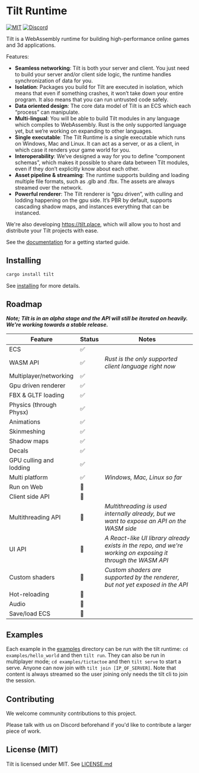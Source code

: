 # Tilt Runtime

[![MIT](https://img.shields.io/badge/license-MIT-blue.svg)](https://github.com/TiltOrg/Tilt#license)
[![Discord](https://img.shields.io/discord/894505972289134632)](https://discord.gg/gYSM4tHZ)

Tilt is a WebAssembly runtime for building high-performance online games and 3d applications.

Features:
- **Seamless networking**: Tilt is both your server and client. You just need to build your server and/or client side logic, the runtime handles synchronization of data for you.
- **Isolation**: Packages you build for Tilt are executed in isolation, which means that even if something crashes, it won’t take down your entire program. It also means that you can run untrusted code safely.
- **Data oriented design**: The core data model of Tilt is an ECS which each “process” can manipulate.
- **Multi-lingual**: You will be able to build Tilt modules in any language which compiles to WebAssembly. Rust is the only supported language yet, but we’re working on expanding to other languages.
- **Single executable**: The Tilt Runtime is a single executable which runs on Windows, Mac and Linux. It can act as a server, or as a client, in which case it renders your game world for you.
- **Interoperability**: We’ve designed a way for you to define “component schemas”, which makes it possible to share data between Tilt modules, even if they don’t explicitly know about each other.
- **Asset pipeline & streaming**: The runtime supports building and loading multiple file formats, such as .glb and .fbx. The assets are always streamed over the network.
- **Powerful renderer**: The Tilt renderer is “gpu driven”, with culling and lodding happening on the gpu side. It’s PBR by default, supports cascading shadow maps, and instances everything that can be instanced.

We're also developing https://tilt.place, which will allow you to host and distribute your Tilt projects with ease.

See the [documentation](./docs) for a getting started guide.

## Installing

```sh
cargo install tilt
```

See [installing](./docs/src/installing.md) for more details.

## Roadmap

***Note; Tilt is in an alpha stage and the API will still be iterated on heavily. We're working towards a stable release.***

| Feature | Status | Notes |
| ------- | ------ | ----- |
| ECS | ✅ |
| WASM API | ✅ | *Rust is the only supported client language right now* |
| Multiplayer/networking | ✅ |
| Gpu driven renderer | ✅ |
| FBX & GLTF loading | ✅ |
| Physics (through Physx) | ✅ |
| Animations | ✅ |
| Skinmeshing | ✅ |
| Shadow maps | ✅ |
| Decals | ✅ |
| GPU culling and lodding | ✅ |
| Multi platform | ✅ | *Windows, Mac, Linux so far* |
| Run on Web | 🚧 |
| Client side API | 🚧 |
| Multithreading API | 🚧 | *Multithreading is used internally already, but we want to expose an API on the WASM side* |
| UI API | 🚧 | *A React-like UI library already exists in the repo, and we're working on exposing it through the WASM API* |
| Custom shaders | 🚧 | *Custom shaders are supported by the renderer, but not yet exposed in the API* |
| Hot-reloading | 🚧 |
| Audio | 🚧 |
| Save/load ECS | 🚧 |

## Examples

Each example in the [examples](./examples/) directory can be run with the tilt runtime: `cd examples/hello_world` and then `tilt run`.
They can also be run in multiplayer mode; `cd examples/tictactoe` and then `tilt serve` to start a serve. Anyone can now join
with `tilt join [IP_OF_SERVER]`. Note that content is always streamed so the user joining only needs the tilt cli to join the session.

## Contributing

We welcome community contributions to this project.

Please talk with us on Discord beforehand if you'd like to contribute a larger piece of work.

## License (MIT)

Tilt is licensed under MIT. See [LICENSE.md](./LICENSE.md)
